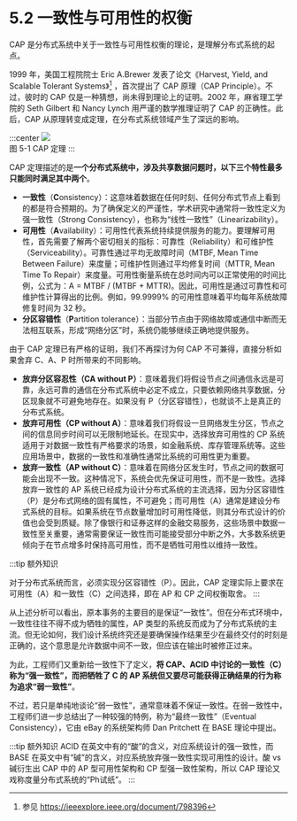 # 5.2 一致性与可用性的权衡 

CAP 是分布式系统中关于一致性与可用性权衡的理论，是理解分布式系统的起点。

1999 年，美国工程院院士 Eric A.Brewer 发表了论文《Harvest, Yield, and Scalable Tolerant Systems》[^1] ，首次提出了 CAP 原理（CAP Principle）。不过，彼时的 CAP 仅是一种猜想，尚未得到理论上的证明。2002 年，麻省理工学院的 Seth Gilbert 和 Nancy Lynch 用严谨的数学推理证明了 CAP 的正确性。此后，CAP 从原理转变成定理，在分布式系统领域产生了深远的影响。

:::center
  ![](../assets/cap-theorem.png) <br/>
  图 5-1 CAP 定理
:::

CAP 定理描述的是**一个分布式系统中，涉及共享数据问题时，以下三个特性最多只能同时满足其中两个**。

- **一致性**（**C**onsistency）：这意味着数据在任何时刻、任何分布式节点上看到的都是符合预期的。为了确保定义的严谨性，学术研究中通常将一致性定义为强一致性（Strong Consistency），也称为“线性一致性”（Linearizability）。
- **可用性**（**A**vailability）：可用性代表系统持续提供服务的能力。要理解可用性，首先需要了解两个密切相关的指标：可靠性（Reliability）和可维护性（Serviceability）。可靠性通过平均无故障时间（MTBF, Mean Time Between Failure）来度量；可维护性则通过平均修复时间（MTTR, Mean Time To Repair）来度量。可用性衡量系统在总时间内可以正常使用的时间比例，公式为：A = MTBF / (MTBF + MTTR)。因此，可用性是通过可靠性和可维护性计算得出的比例。例如，99.9999% 的可用性意味着平均每年系统故障修复时间为 32 秒。
- **分区容错性**（**P**artition tolerance）：当部分节点由于网络故障或通信中断而无法相互联系，形成“网络分区”时，系统仍能够继续正确地提供服务。

由于 CAP 定理已有严格的证明，我们不再探讨为何 CAP 不可兼得，直接分析如果舍弃 C、A、P 时所带来的不同影响。

- **放弃分区容忍性（CA without P）**：意味着我们将假设节点之间通信永远是可靠，永远可靠的通信在分布式系统中必定不成立，只要依赖网络共享数据，分区现象就不可避免地存在。如果没有 P（分区容错性），也就谈不上是真正的分布式系统。
- **放弃可用性（CP without A）**：意味着我们将假设一旦网络发生分区，节点之间的信息同步时间可以无限制地延长。在现实中，选择放弃可用性的 CP 系统适用于对数据一致性有严格要求的场景，如金融系统、库存管理系统等。这些应用场景中，数据的一致性和准确性通常比系统的可用性更为重要。
- **放弃一致性（AP without C）**：意味着在网络分区发生时，节点之间的数据可能会出现不一致。这种情况下，系统会优先保证可用性，而不是一致性。选择放弃一致性的 AP 系统已经成为设计分布式系统的主流选择，因为分区容错性（P）是分布式网络的固有属性，不可避免；而可用性（A）通常是建设分布式系统的目标。如果系统在节点数量增加时可用性降低，则其分布式设计的价值也会受到质疑。除了像银行和证券这样的金融交易服务，这些场景中数据一致性至关重要，通常需要保证一致性而可能接受部分中断之外，大多数系统更倾向于在节点增多时保持高可用性，而不是牺牲可用性以维持一致性。

:::tip 额外知识

对于分布式系统而言，必须实现分区容错性（P）。因此，CAP 定理实际上要求在可用性（A）和一致性（C）之间选择，即在 AP 和 CP 之间权衡取舍。
:::

从上述分析可以看出，原本事务的主要目的是保证“一致性”。但在分布式环境中，一致性往往不得不成为牺牲的属性，AP 类型的系统反而成为了分布式系统的主流。但无论如何，我们设计系统终究还是要确保操作结果至少在最终交付的时刻是正确的，这个意思是允许数据中间不一致，但应该在输出时被修正过来。

为此，工程师们又重新给一致性下了定义，**将 CAP、ACID 中讨论的一致性（C）称为“强一致性”，而把牺牲了 C 的 AP 系统但又要尽可能获得正确结果的行为称为追求“弱一致性”**。

不过，若只是单纯地谈论“弱一致性”，通常意味着不保证一致性。在弱一致性中，工程师们进一步总结出了一种较强的特例，称为“最终一致性”（Eventual Consistency），它由 eBay 的系统架构师 Dan Pritchett 在 BASE 理论中提出。

:::tip 额外知识
ACID 在英文中有的“酸”的含义，对应系统设计的强一致性，而 BASE 在英文中有“碱”的含义，对应系统放弃强一致性实现可用性的设计。酸 vs 碱衍生出 CAP 中的 AP 型可用性架构和 CP 型强一致性架构，所以 CAP 理论又戏称度量分布式系统的“Ph试纸”。
:::


[^1]: 参见 https://ieeexplore.ieee.org/document/798396
[^2]: 参见 https://dl.acm.org/doi/10.1145/343477.343502
[^3]: 参见 https://dl.acm.org/doi/abs/10.1145/564585.564601

